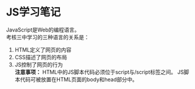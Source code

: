 # JS学习笔记
JavaScript是Web的编程语言。   
考核三中学习的三种语言的关系是：  
1. HTML定义了网页的内容  
2. CSS描述了网页的布局  
3. JS控制了网页的行为  
**注意事项：** HTML中的JS脚本代码必须位于script与/script标签之间。
JS脚本代码可被放置在HTML页面的body和head部分中。  
